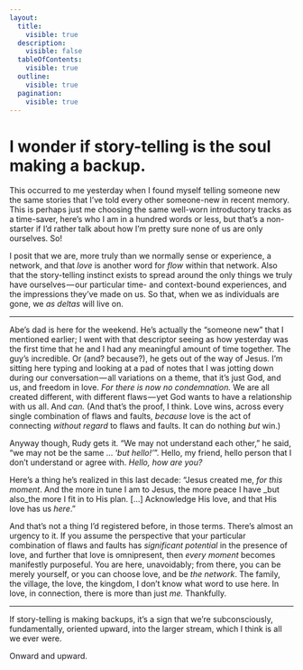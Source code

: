 ```yaml
---
layout:
  title:
    visible: true
  description:
    visible: false
  tableOfContents:
    visible: true
  outline:
    visible: true
  pagination:
    visible: true
---
```


# I wonder if story-telling is the soul making a backup.

This occurred to me yesterday when I found myself telling someone new the same stories that I’ve told every other someone-new in recent memory. This is perhaps just me choosing the same well-worn introductory tracks as a time-saver, here’s who I am in a hundred words or less, but that’s a non-starter if I’d rather talk about how I’m pretty sure none of us are only ourselves. So!

I posit that we are, more truly than we normally sense or experience, a network, and that _love_ is another word for _flow_ within that network. Also that the story-telling instinct exists to spread around the only things we truly have ourselves — our particular time- and context-bound experiences, and the impressions they’ve made on us. So that, when we as individuals are gone, we _as deltas_ will live on.

***

Abe’s dad is here for the weekend. He’s actually the “someone new” that I mentioned earlier; I went with that descriptor seeing as how yesterday was the first time that he and I had any meaningful amount of time together. The guy’s incredible. Or (and? because?), he gets out of the way of Jesus. I’m sitting here typing and looking at a pad of notes that I was jotting down during our conversation — all variations on a theme, that it’s just God, and us, and freedom in love. _For there is now no condemnation._ We are all created different, with different flaws — yet God wants to have a relationship with us all. And _can._ (And that’s the proof, I think. Love wins, across every single combination of flaws and faults, _because_ love is the act of connecting _without regard_ to flaws and faults. It can do nothing _but_ win.)

Anyway though, Rudy gets it. “We may not understand each other,” he said, “we may not be the same … ‘_but hello!’_”. Hello, my friend, hello person that I don’t understand or agree with. _Hello, how are you?_

Here’s a thing he’s realized in this last decade: “Jesus created me, _for this moment_. And the more in tune I am to Jesus, the more peace I have _but also_the more I fit in to His plan. \[…] Acknowledge His love, and that His love has us _here_.”

And that’s not a thing I’d registered before, in those terms. There’s almost an urgency to it. If you assume the perspective that your particular combination of flaws and faults has _significant potential_ in the presence of love, and further that love is omnipresent, then _every moment_ becomes manifestly purposeful. You are here, unavoidably; from there, you can be merely yourself, or you can choose love, and be _the network_. The family, the village, the love, the kingdom, I don’t know what word to use here. In love, in connection, there is more than just _me._ Thankfully.

***

If story-telling is making backups, it’s a sign that we’re subconsciously, fundamentally, oriented upward, into the larger stream, which I think is all we ever were.

Onward and upward.
